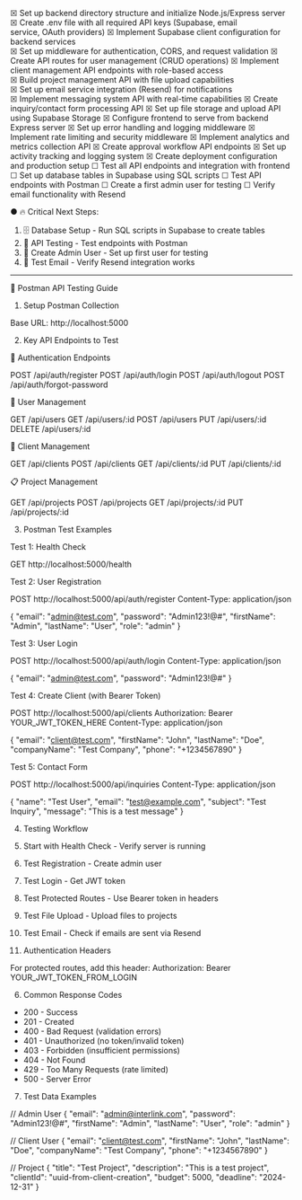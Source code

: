  ☒ Set up backend directory structure and initialize Node.js/Express 
       server
     ☒ Create .env file with all required API keys (Supabase, email      
       service, OAuth providers)
     ☒ Implement Supabase client configuration for backend services      
     ☒ Set up middleware for authentication, CORS, and request validation
     ☒ Create API routes for user management (CRUD operations)
     ☒ Implement client management API endpoints with role-based access  
     ☒ Build project management API with file upload capabilities        
     ☒ Set up email service integration (Resend) for notifications       
     ☒ Implement messaging system API with real-time capabilities
     ☒ Create inquiry/contact form processing API
     ☒ Set up file storage and upload API using Supabase Storage
     ☒ Configure frontend to serve from backend Express server
     ☒ Set up error handling and logging middleware
     ☒ Implement rate limiting and security middleware
     ☒ Implement analytics and metrics collection API
     ☒ Create approval workflow API endpoints
     ☒ Set up activity tracking and logging system
     ☒ Create deployment configuration and production setup
     ☐ Test all API endpoints and integration with frontend
     ☐ Set up database tables in Supabase using SQL scripts
     ☐ Test API endpoints with Postman
     ☐ Create a first admin user for testing
     ☐ Verify email functionality with Resend

● 🔥 Critical Next Steps:

  1. 🗄️ Database Setup  - Run SQL scripts in Supabase to create tables
  2. 🧪 API Testing  - Test endpoints with Postman
  3. 👤 Create Admin User - Set up first user for testing
  4. 📧 Test Email - Verify Resend integration works

  ---
  🚀 Postman API Testing Guide

  1. Setup Postman Collection

  Base URL: http://localhost:5000

  2. Key API Endpoints to Test

  🔐 Authentication Endpoints

  POST /api/auth/register
  POST /api/auth/login
  POST /api/auth/logout
  POST /api/auth/forgot-password

  👥 User Management

  GET /api/users
  GET /api/users/:id
  POST /api/users
  PUT /api/users/:id
  DELETE /api/users/:id

  🏢 Client Management

  GET /api/clients
  POST /api/clients
  GET /api/clients/:id
  PUT /api/clients/:id

  📋 Project Management

  GET /api/projects
  POST /api/projects
  GET /api/projects/:id
  PUT /api/projects/:id

  3. Postman Test Examples

  Test 1: Health Check

  GET http://localhost:5000/health

  Test 2: User Registration

  POST http://localhost:5000/api/auth/register
  Content-Type: application/json

  {
    "email": "admin@test.com",
    "password": "Admin123!@#",
    "firstName": "Admin",
    "lastName": "User",
    "role": "admin"
  }

  Test 3: User Login

  POST http://localhost:5000/api/auth/login
  Content-Type: application/json

  {
    "email": "admin@test.com",
    "password": "Admin123!@#"
  }

  Test 4: Create Client (with Bearer Token)

  POST http://localhost:5000/api/clients
  Authorization: Bearer YOUR_JWT_TOKEN_HERE
  Content-Type: application/json

  {
    "email": "client@test.com",
    "firstName": "John",
    "lastName": "Doe",
    "companyName": "Test Company",
    "phone": "+1234567890"
  }

  Test 5: Contact Form

  POST http://localhost:5000/api/inquiries
  Content-Type: application/json

  {
    "name": "Test User",
    "email": "test@example.com",
    "subject": "Test Inquiry",
    "message": "This is a test message"
  }

  4. Testing Workflow

  1. Start with Health Check - Verify server is running
  2. Test Registration - Create admin user
  3. Test Login - Get JWT token
  4. Test Protected Routes - Use Bearer token in headers
  5. Test File Upload - Upload files to projects
  6. Test Email - Check if emails are sent via Resend

  5. Authentication Headers

  For protected routes, add this header:
  Authorization: Bearer YOUR_JWT_TOKEN_FROM_LOGIN

  6. Common Response Codes

  - 200 - Success
  - 201 - Created
  - 400 - Bad Request (validation errors)
  - 401 - Unauthorized (no token/invalid token)
  - 403 - Forbidden (insufficient permissions)
  - 404 - Not Found
  - 429 - Too Many Requests (rate limited)
  - 500 - Server Error

  7. Test Data Examples

  // Admin User
  {
    "email": "admin@interlink.com",
    "password": "Admin123!@#",
    "firstName": "Admin",
    "lastName": "User",
    "role": "admin"
  }

  // Client User
  {
    "email": "client@test.com",
    "firstName": "John",
    "lastName": "Doe",
    "companyName": "Test Company",
    "phone": "+1234567890"
  }

  // Project
  {
    "title": "Test Project",
    "description": "This is a test project",
    "clientId": "uuid-from-client-creation",
    "budget": 5000,
    "deadline": "2024-12-31"
  }

